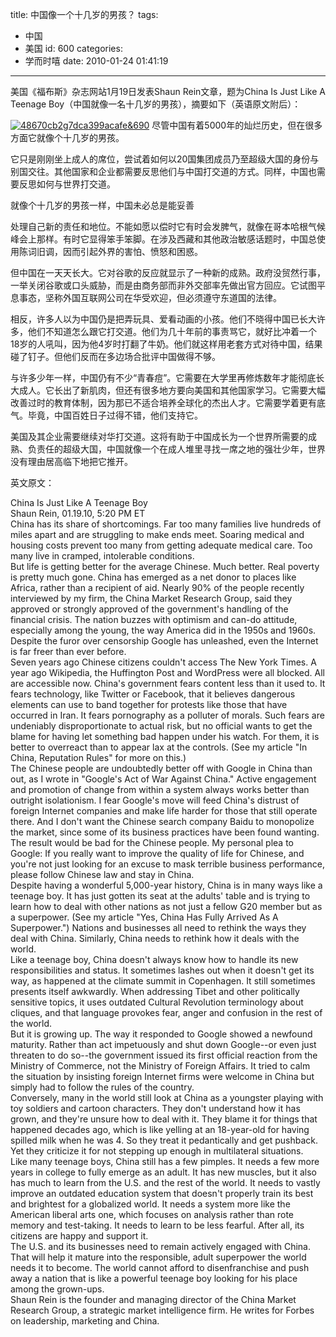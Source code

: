 title: 中国像一个十几岁的男孩？
tags:
  - 中国
  - 美国
id: 600
categories:
  - 学而时嘻
date: 2010-01-24 01:41:19
---

美国《福布斯》杂志网站1月19日发表Shaun Rein文章，题为China Is Just Like A Teenage Boy（中国就像一名十几岁的男孩），摘要如下（英语原文附后）：

[![48670cb2g7dca399acafe&amp;690](http://img.kainy.cn/201001/3f739de8213e_1755/48670cb2g7dca399acafe690_thumb.jpg)](http://img.kainy.cn/201001/3f739de8213e_1755/48670cb2g7dca399acafe690.jpg) 尽管中国有着5000年的灿烂历史，但在很多方面它就像个十几岁的男孩。

它只是刚刚坐上成人的席位，尝试着如何以20国集团成员乃至超级大国的身份与别国交往。其他国家和企业都需要反思他们与中国打交道的方式。同样，中国也需要反思如何与世界打交道。 

就像个十几岁的男孩一样，中国未必总是能妥善
 <!--more-->  

处理自己新的责任和地位。不能如愿以偿时它有时会发脾气，就像在哥本哈根气候峰会上那样。有时它显得笨手笨脚。在涉及西藏和其他政治敏感话题时，中国总使用陈词旧调，因而引起外界的害怕、愤怒和困惑。

但中国在一天天长大。它对谷歌的反应就显示了一种新的成熟。政府没贸然行事，一举关闭谷歌或口头威胁，而是由商务部而非外交部率先做出官方回应。它试图平息事态，坚称外国互联网公司在华受欢迎，但必须遵守东道国的法律。

相反，许多人以为中国仍是把弄玩具、爱看动画的小孩。他们不晓得中国已长大许多，他们不知道怎么跟它打交道。他们为几十年前的事责骂它，就好比冲着一个18岁的人吼叫，因为他4岁时打翻了牛奶。他们就这样用老套方式对待中国，结果碰了钉子。但他们反而在多边场合批评中国做得不够。

与许多少年一样，中国仍有不少“青春痘”。它需要在大学里再修炼数年才能彻底长大成人。它长出了新肌肉，但还有很多地方要向美国和其他国家学习。它需要大幅改善过时的教育体制，因为那已不适合培养全球化的杰出人才。它需要学着更有底气。毕竟，中国百姓日子过得不错，他们支持它。

美国及其企业需要继续对华打交道。这将有助于中国成长为一个世界所需要的成熟、负责任的超级大国，中国就像一个在成人堆里寻找一席之地的强壮少年，世界没有理由居高临下地把它推开。

英文原文：

China Is Just Like A Teenage Boy   
Shaun Rein, 01.19.10, 5:20 PM ET    
China has its share of shortcomings. Far too many families live hundreds of miles apart and are struggling to make ends meet. Soaring medical and housing costs prevent too many from getting adequate medical care. Too many live in cramped, intolerable conditions.    
But life is getting better for the average Chinese. Much better. Real poverty is pretty much gone. China has emerged as a net donor to places like Africa, rather than a recipient of aid. Nearly 90% of the people recently interviewed by my firm, the China Market Research Group, said they approved or strongly approved of the government's handling of the financial crisis. The nation buzzes with optimism and can-do attitude, especially among the young, the way America did in the 1950s and 1960s. Despite the furor over censorship Google has unleashed, even the Internet is far freer than ever before.    
Seven years ago Chinese citizens couldn't access The New York Times. A year ago Wikipedia, the Huffington Post and WordPress were all blocked. All are accessible now. China's government fears content less than it used to. It fears technology, like Twitter or Facebook, that it believes dangerous elements can use to band together for protests like those that have occurred in Iran. It fears pornography as a polluter of morals. Such fears are undeniably disproportionate to actual risk, but no official wants to get the blame for having let something bad happen under his watch. For them, it is better to overreact than to appear lax at the controls. (See my article &quot;In China, Reputation Rules&quot; for more on this.)    
The Chinese people are undoubtedly better off with Google in China than out, as I wrote in &quot;Google's Act of War Against China.&quot; Active engagement and promotion of change from within a system always works better than outright isolationism. I fear Google's move will feed China's distrust of foreign Internet companies and make life harder for those that still operate there. And I don't want the Chinese search company Baidu to monopolize the market, since some of its business practices have been found wanting. The result would be bad for the Chinese people. My personal plea to Google: If you really want to improve the quality of life for Chinese, and you're not just looking for an excuse to mask terrible business performance, please follow Chinese law and stay in China.    
Despite having a wonderful 5,000-year history, China is in many ways like a teenage boy. It has just gotten its seat at the adults' table and is trying to learn how to deal with other nations as not just a fellow G20 member but as a superpower. (See my article &quot;Yes, China Has Fully Arrived As A Superpower.&quot;) Nations and businesses all need to rethink the ways they deal with China. Similarly, China needs to rethink how it deals with the world.    
Like a teenage boy, China doesn't always know how to handle its new responsibilities and status. It sometimes lashes out when it doesn't get its way, as happened at the climate summit in Copenhagen. It still sometimes presents itself awkwardly. When addressing Tibet and other politically sensitive topics, it uses outdated Cultural Revolution terminology about cliques, and that language provokes fear, anger and confusion in the rest of the world.    
But it is growing up. The way it responded to Google showed a newfound maturity. Rather than act impetuously and shut down Google--or even just threaten to do so--the government issued its first official reaction from the Ministry of Commerce, not the Ministry of Foreign Affairs. It tried to calm the situation by insisting foreign Internet firms were welcome in China but simply had to follow the rules of the country.    
Conversely, many in the world still look at China as a youngster playing with toy soldiers and cartoon characters. They don't understand how it has grown, and they're unsure how to deal with it. They blame it for things that happened decades ago, which is like yelling at an 18-year-old for having spilled milk when he was 4\. So they treat it pedantically and get pushback. Yet they criticize it for not stepping up enough in multilateral situations.    
Like many teenage boys, China still has a few pimples. It needs a few more years in college to fully emerge as an adult. It has new muscles, but it also has much to learn from the U.S. and the rest of the world. It needs to vastly improve an outdated education system that doesn't properly train its best and brightest for a globalized world. It needs a system more like the American liberal arts one, which focuses on analysis rather than rote memory and test-taking. It needs to learn to be less fearful. After all, its citizens are happy and support it.    
The U.S. and its businesses need to remain actively engaged with China. That will help it mature into the responsible, adult superpower the world needs it to become. The world cannot afford to disenfranchise and push away a nation that is like a powerful teenage boy looking for his place among the grown-ups.    
Shaun Rein is the founder and managing director of the China Market Research Group, a strategic market intelligence firm. He writes for Forbes on leadership, marketing and China.